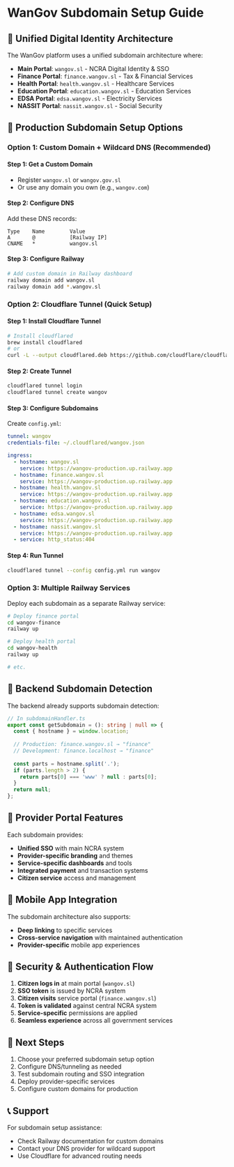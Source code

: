 # WanGov Subdomain Setup Guide

## 🎯 Unified Digital Identity Architecture

The WanGov platform uses a unified subdomain architecture where:
- **Main Portal**: `wangov.sl` - NCRA Digital Identity & SSO
- **Finance Portal**: `finance.wangov.sl` - Tax & Financial Services  
- **Health Portal**: `health.wangov.sl` - Healthcare Services
- **Education Portal**: `education.wangov.sl` - Education Services
- **EDSA Portal**: `edsa.wangov.sl` - Electricity Services
- **NASSIT Portal**: `nassit.wangov.sl` - Social Security

## 🚀 Production Subdomain Setup Options

### Option 1: Custom Domain + Wildcard DNS (Recommended)

#### Step 1: Get a Custom Domain
- Register `wangov.sl` or `wangov.gov.sl` 
- Or use any domain you own (e.g., `wangov.com`)

#### Step 2: Configure DNS
Add these DNS records:
```
Type    Name        Value
A       @           [Railway IP]
CNAME   *           wangov.sl
```

#### Step 3: Configure Railway
```bash
# Add custom domain in Railway dashboard
railway domain add wangov.sl
railway domain add *.wangov.sl
```

### Option 2: Cloudflare Tunnel (Quick Setup)

#### Step 1: Install Cloudflare Tunnel
```bash
# Install cloudflared
brew install cloudflared
# or
curl -L --output cloudflared.deb https://github.com/cloudflare/cloudflared/releases/latest/download/cloudflared-linux-amd64.deb
```

#### Step 2: Create Tunnel
```bash
cloudflared tunnel login
cloudflared tunnel create wangov
```

#### Step 3: Configure Subdomains
Create `config.yml`:
```yaml
tunnel: wangov
credentials-file: ~/.cloudflared/wangov.json

ingress:
  - hostname: wangov.sl
    service: https://wangov-production.up.railway.app
  - hostname: finance.wangov.sl  
    service: https://wangov-production.up.railway.app
  - hostname: health.wangov.sl
    service: https://wangov-production.up.railway.app
  - hostname: education.wangov.sl
    service: https://wangov-production.up.railway.app
  - hostname: edsa.wangov.sl
    service: https://wangov-production.up.railway.app
  - hostname: nassit.wangov.sl
    service: https://wangov-production.up.railway.app
  - service: http_status:404
```

#### Step 4: Run Tunnel
```bash
cloudflared tunnel --config config.yml run wangov
```

### Option 3: Multiple Railway Services

Deploy each subdomain as a separate Railway service:
```bash
# Deploy finance portal
cd wangov-finance
railway up

# Deploy health portal  
cd wangov-health
railway up

# etc.
```

## 🔧 Backend Subdomain Detection

The backend already supports subdomain detection:

```typescript
// In subdomainHandler.ts
export const getSubdomain = (): string | null => {
  const { hostname } = window.location;
  
  // Production: finance.wangov.sl → "finance"
  // Development: finance.localhost → "finance"
  
  const parts = hostname.split('.');
  if (parts.length > 2) {
    return parts[0] === 'www' ? null : parts[0];
  }
  return null;
};
```

## 🎨 Provider Portal Features

Each subdomain provides:
- **Unified SSO** with main NCRA system
- **Provider-specific branding** and themes
- **Service-specific dashboards** and tools
- **Integrated payment** and transaction systems
- **Citizen service** access and management

## 📱 Mobile App Integration

The subdomain architecture also supports:
- **Deep linking** to specific services
- **Cross-service navigation** with maintained authentication
- **Provider-specific** mobile app experiences

## 🔐 Security & Authentication Flow

1. **Citizen logs in** at main portal (`wangov.sl`)
2. **SSO token** is issued by NCRA system
3. **Citizen visits** service portal (`finance.wangov.sl`)
4. **Token is validated** against central NCRA system
5. **Service-specific** permissions are applied
6. **Seamless experience** across all government services

## 🚀 Next Steps

1. Choose your preferred subdomain setup option
2. Configure DNS/tunneling as needed
3. Test subdomain routing and SSO integration
4. Deploy provider-specific services
5. Configure custom domains for production

## 📞 Support

For subdomain setup assistance:
- Check Railway documentation for custom domains
- Contact your DNS provider for wildcard support
- Use Cloudflare for advanced routing needs
